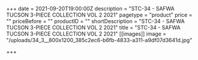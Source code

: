 +++
date = 2021-09-20T19:00:00Z
description = "STC-34 - SAFWA TUCSON 3-PIECE COLLECTION VOL 2 2021"
pagetype = "product"
price = ""
priceBefore = ""
productID = ""
shortDescription = "STC-34 - SAFWA TUCSON 3-PIECE COLLECTION VOL 2 2021"
title = "STC-34 - SAFWA TUCSON 3-PIECE COLLECTION VOL 2 2021"
[[images]]
image = "/uploads/34_3__800x1200_385c2ec6-b6fb-4833-a311-a9df07d3641d.jpg"

+++
